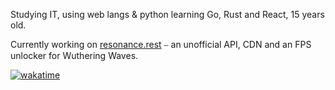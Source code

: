 Studying IT, using web langs & python learning Go, Rust and React, 15 years old.

Currently working on [resonance.rest](https://api.resonance.rest/) ⎯ an unofficial API, CDN and an FPS unlocker for Wuthering Waves.

[![wakatime](https://wakatime.com/badge/user/d91eae13-13e3-44a6-94f8-9d3719990e17.svg?style=for-the-badge)](https://wakatime.com/@d91eae13-13e3-44a6-94f8-9d3719990e17)

